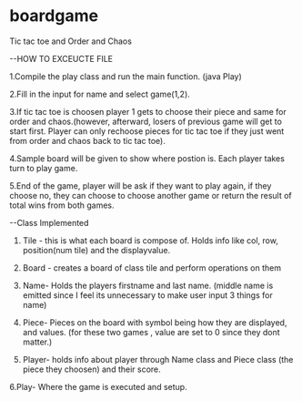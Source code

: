 # boardgame
Tic tac toe and Order and Chaos

--HOW TO EXCEUCTE FILE 

1.Compile the play class and run the main function. (java Play)

2.Fill in the input for name and select game(1,2). 

3.If tic tac toe is choosen player 1 gets to choose their piece and same for order and chaos.(however, afterward, losers of previous game will get to start first. Player can only rechoose pieces for tic tac toe if they just went from order and chaos back to tic tac toe).

4.Sample board will be given to show where postion is. Each player takes turn to play game.

5.End of the game, player will be ask if they want to play again, if they choose no, they can choose to choose another game or return the result of total wins from both games.

--Class Implemented

1. Tile - this is what each board is compose of. Holds info like col, row, position(num tile) and the displayvalue.

2. Board - creates a board of class tile and perform operations on them

3. Name- Holds the players firstname and last name.
 (middle name is emitted since I feel its unnecessary to make user input 3 things for name)

4. Piece- Pieces on the board with symbol being how they are displayed, and values.
 (for these two games , value are set to 0 since they dont matter.)

5. Player- holds info about player through Name class and Piece class (the piece they choosen) and their score.

6.Play- Where the game is executed and setup. 
